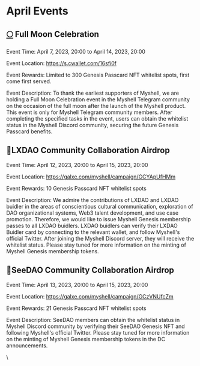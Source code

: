 # April Events

## [🌕](https://emojipedia.org/full-moon/) Full Moon Celebration

Event Time: April 7, 2023, 20:00 to April 14, 2023, 20:00

Event Location: https://s.cwallet.com/16sfi0f

Event Rewards: Limited to 300 Genesis Passcard NFT whitelist spots, first come first served.

Event Description: To thank the earliest supporters of Myshell, we are holding a Full Moon Celebration event in the Myshell Telegram community on the occasion of the full moon after the launch of the Myshell product. This event is only for Myshell Telegram community members. After completing the specified tasks in the event, users can obtain the whitelist status in the Myshell Discord community, securing the future Genesis Passcard benefits.



## 🤝LXDAO Community Collaboration Airdrop

Event Time: April 12, 2023, 20:00 to April 15, 2023, 20:00

Event Location: https://galxe.com/myshell/campaign/GCYApUfHMm

Event Rewards: 10 Genesis Passcard NFT whitelist spots

Event Description: We admire the contributions of LXDAO and LXDAO buidler in the areas of conscientious cultural communication, exploration of DAO organizational systems, Web3 talent development, and use case promotion. Therefore, we would like to issue Myshell Genesis membership passes to all LXDAO buidlers. LXDAO buidlers can verify their LXDAO Buidler card by connecting to the relevant wallet, and follow Myshell's official Twitter. After joining the Myshell Discord server, they will receive the whitelist status. Please stay tuned for more information on the minting of Myshell Genesis membership tokens.

## 🤝SeeDAO Community Collaboration Airdrop

Event Time: April 13, 2023, 20:00 to April 15, 2023, 20:00

Event Location: https://galxe.com/myshell/campaign/GCzVNUfcZm

Event Rewards: 21 Genesis Passcard NFT whitelist spots

Event Description: SeeDAO members can obtain the whitelist status in Myshell Discord community by verifying their SeeDAO Genesis NFT and following Myshell's official Twitter. Please stay tuned for more information on the minting of Myshell Genesis membership tokens in the DC announcements.

\
